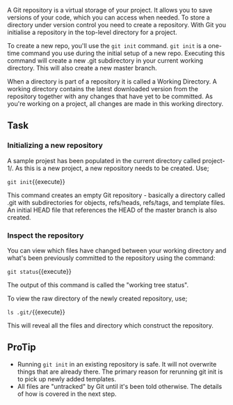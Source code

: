A Git repository is a virtual storage of your project. It allows you to save versions of your code, which you can access when needed. To store a directory under version control you need to create a repository. With Git you initialise a repository in the top-level directory for a project.

To create a new repo, you'll use the ```git init``` command. ```git init``` is a one-time command you use during the initial setup of a new repo. Executing this command will create a new .git subdirectory in your current working directory. This will also create a new master branch.

When a directory is part of a repository it is called a Working Directory. A working directory contains the latest downloaded version from the repository together with any changes that have yet to be committed. As you're working on a project, all changes are made in this working directory.

## Task

### Initializing a new repository

A sample projest has been populated in the current directory called project-1/. As this is a new project, a new repository needs to be created. Use;

```git init```{{execute}}

This command creates an empty Git repository - basically a directory called .git with subdirectories for objects, refs/heads, refs/tags, and template files. An initial HEAD file that references the HEAD of the master branch is also created.

### Inspect the repository

You can view which files have changed between your working directory and what's been previously committed to the repository using the command:

```git status```{{execute}}

The output of this command is called the "working tree status".

To view the raw directory of the newly created repository, use;

```ls .git/```{{execute}}

This will reveal all the files and directory which construct the repository.

## ProTip

* Running ```git init``` in an existing repository is safe. It will not overwrite things that are already there. The primary reason for rerunning git init is to pick up newly added templates.
* All files are "untracked" by Git until it's been told otherwise. The details of how is covered in the next step.
